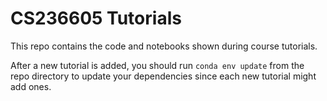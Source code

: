 # CS236605 Tutorials

This repo contains the code and notebooks shown during course tutorials.

After a new tutorial is added, you should run `conda env update` from the repo
directory to update your dependencies since each new tutorial might add
ones.

